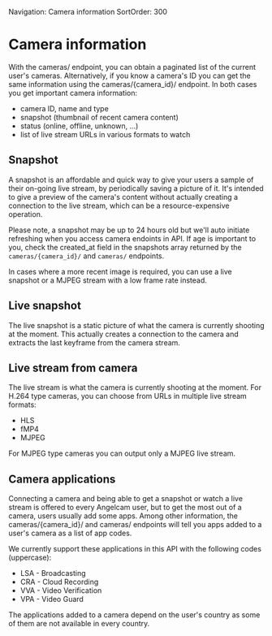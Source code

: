 Navigation: Camera information
SortOrder: 300

# Camera information

With the cameras/ endpoint, you can obtain a paginated list of the current user's cameras. Alternatively, if you know a
camera's ID you can get the same information using the cameras/{camera_id}/ endpoint. In both cases you get important
camera information:

* camera ID, name and type
* snapshot (thumbnail of recent camera content)
* status (online, offline, unknown, ...)
* list of live stream URLs in various formats to watch


## Snapshot

A snapshot is an affordable and quick way to give your users a sample of their on-going live stream, by periodically
saving a picture of it. It's intended to give a preview of the camera's content without actually creating a connection
to the live stream, which can be a resource-expensive operation.

Please note, a snapshot may be up to 24 hours old but we'll auto initiate refreshing when you access camera endoints in
API. If age is important to you, check the created_at field in the snapshots array returned by the
`cameras/{camera_id}/` and `cameras/` endpoints.
 
In cases where a more recent image is required, you can use a live snapshot or a MJPEG stream with a low frame rate
instead.

## Live snapshot
The live snapshot is a static picture of what the camera is currently shooting at the moment. This actually creates
a connection to the camera and extracts the last keyframe from the camera stream.

## Live stream from camera

The live stream is what the camera is currently shooting at the moment. For H.264 type cameras, you can choose from
URLs in multiple live stream formats:

 * HLS
 * fMP4
 * MJPEG

For MJPEG type cameras you can output only a MJPEG live stream.

## Camera applications

Connecting a camera and being able to get a snapshot or watch a live stream is offered to every Angelcam user, but to
get the most out of a camera, users usually add some apps. Among other information, the cameras/{camera_id}/ and
cameras/ endpoints will tell you apps added to a user's camera as a list of app codes.

We currently support these applications in this API with the following codes (uppercase):

* LSA - Broadcasting
* CRA - Cloud Recording
* VVA - Video Verification
* VPA - Video Guard

The applications added to a camera depend on the user's country as some of them are not available in every country.
